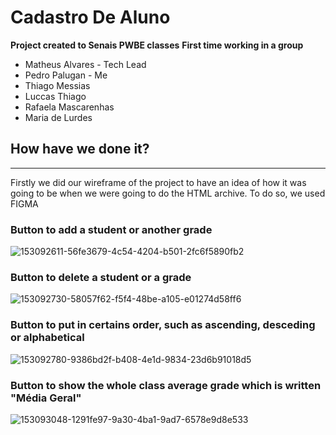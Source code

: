 # Cadastro De Aluno

<b>Project created to Senais PWBE classes</b>
<b>First time working in a group</b>
<ul>
  <li>Matheus Alvares - Tech Lead</li>
  <li>Pedro Palugan - Me</li>
  <li>Thiago Messias</li>
  <li>Luccas Thiago</li>
  <li>Rafaela Mascarenhas</li>
  <li>Maria de Lurdes</li>
</ul>


## How have we done it?
<hr>
Firstly we did our wireframe of the project to have an idea of how it was going to be when we were going to do the HTML archive. To do so, we used FIGMA


<h3>Button to add a student or another grade</h3>

![153092611-56fe3679-4c54-4204-b501-2fc6f5890fb2](https://user-images.githubusercontent.com/88800549/153093295-5c92025d-a1ba-4e0c-a970-4397f67771bb.png)


<h3>Button to delete a student or a grade</h3>

![153092730-58057f62-f5f4-48be-a105-e01274d58ff6](https://user-images.githubusercontent.com/88800549/153093309-e43c4bb8-9d1a-4c8f-aedd-fdd765c56268.png)



<h3>Button to put in certains order, such as ascending, desceding or alphabetical</h3>

![153092780-9386bd2f-b408-4e1d-9834-23d6b91018d5](https://user-images.githubusercontent.com/88800549/153093341-9dfb3838-339b-4a90-83a2-116a872fa1a3.png)

<h3>Button to show the whole class average grade which is written "Média Geral"</h3>

![153093048-1291fe97-9a30-4ba1-9ad7-6578e9d8e533](https://user-images.githubusercontent.com/88800549/153093361-df8d488f-f481-4ab5-a986-e787dab2ccba.png)

